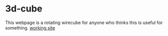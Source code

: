 # 3d-cube
This webpage is a rotating wirecube for anyone who thinks this is useful for something.
[working site](https://roy-ermers.github.io/3d-cube/)
